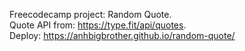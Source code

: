 Freecodecamp project: Random Quote.  
Quote API from: https://type.fit/api/quotes.  
Deploy: https://anhbigbrother.github.io/random-quote/  
